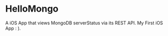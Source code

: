 HelloMongo
==========

A iOS App that views MongoDB serverStatus via its REST API. My First iOS App : ).
